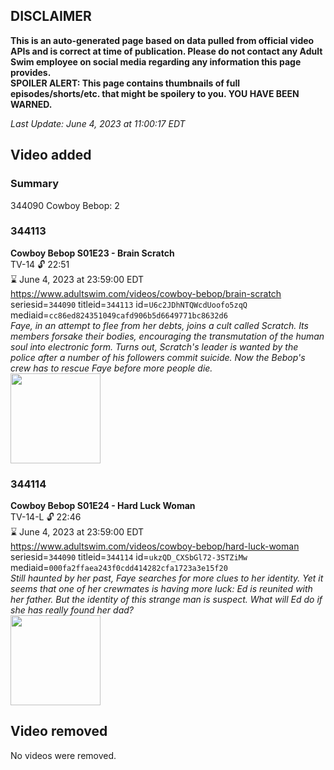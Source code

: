 ## DISCLAIMER
**This is an auto-generated page based on data pulled from official video APIs and is correct at time of publication. Please do not contact any Adult Swim employee on social media regarding any information this page provides.**  
**SPOILER ALERT: This page contains thumbnails of full episodes/shorts/etc. that might be spoilery to you. YOU HAVE BEEN WARNED.**  

_Last Update: June 4, 2023 at 11:00:17 EDT_
## Video added
### Summary
344090 Cowboy Bebop: 2  
### 344113
**Cowboy Bebop S01E23 - Brain Scratch**  
TV-14 🔓 22:51  
⌛ June 4, 2023 at 23:59:00 EDT  
https://www.adultswim.com/videos/cowboy-bebop/brain-scratch  
seriesid=`344090` titleid=`344113` id=`U6c2JDhNTQWcdUoofo5zqQ` mediaid=`cc86ed824351049cafd906b5d6649771bc8632d6`  
_Faye, in an attempt to flee from her debts, joins a cult called Scratch. Its members forsake their bodies, encouraging the transmutation of the human soul into electronic form. Turns out, Scratch's leader is wanted by the police after a number of his followers commit suicide. Now the Bebop's crew has to rescue Faye before more people die._  
<a href="https://media.cdn.adultswim.com/uploads/20200303/thumbnails/2_20331044113-cowboybebop_123.jpg"><img src="https://media.cdn.adultswim.com/uploads/20200303/thumbnails/2_20331044113-cowboybebop_123.jpg" height="144px" /></a>
### 344114
**Cowboy Bebop S01E24 - Hard Luck Woman**  
TV-14-L 🔓 22:46  
⌛ June 4, 2023 at 23:59:00 EDT  
https://www.adultswim.com/videos/cowboy-bebop/hard-luck-woman  
seriesid=`344090` titleid=`344114` id=`ukzQD_CXSbGl72-3STZiMw` mediaid=`000fa2ffaea243f0cdd414282cfa1723a3e15f20`  
_Still haunted by her past, Faye searches for more clues to her identity. Yet it seems that one of her crewmates is having more luck: Ed is reunited with her father. But the identity of this strange man is suspect. What will Ed do if she has really found her dad?_  
<a href="https://media.cdn.adultswim.com/uploads/20200303/thumbnails/2_20331044279-cowboybebop_124.jpg"><img src="https://media.cdn.adultswim.com/uploads/20200303/thumbnails/2_20331044279-cowboybebop_124.jpg" height="144px" /></a>
## Video removed
No videos were removed.  
